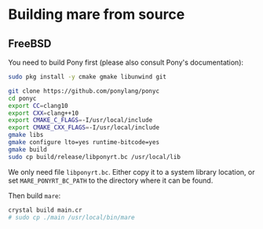 # Building mare from source

## FreeBSD

You need to build Pony first (please also consult Pony's documentation):

```sh
sudo pkg install -y cmake gmake libunwind git

git clone https://github.com/ponylang/ponyc
cd ponyc
export CC=clang10
export CXX=clang++10
export CMAKE_C_FLAGS=-I/usr/local/include
export CMAKE_CXX_FLAGS=-I/usr/local/include
gmake libs
gmake configure lto=yes runtime-bitcode=yes
gmake build
sudo cp build/release/libponyrt.bc /usr/local/lib
```

We only need file `libponyrt.bc`. Either copy it to a system library location,
or set `MARE_PONYRT_BC_PATH` to the directory where it can be found.

Then build `mare`:

```sh
crystal build main.cr
# sudo cp ./main /usr/local/bin/mare
```

